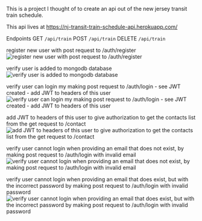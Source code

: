 This is a project I thought of to create an api out of the new jersey transit train schedule.


This api lives at https://nj-transit-train-schedule-api.herokuapp.com/

Endpoints
GET `/api/train`
POST `/api/train`
DELETE `/api/train`


register new user with post request to /auth/register
![register new user with post request to /auth/register ](https://user-images.githubusercontent.com/16051859/60389586-51376b80-9a92-11e9-9e70-a013e4bba674.png)


verify user is added to mongodb database
![verify user is added to mongodb database](https://user-images.githubusercontent.com/16051859/60389587-55638900-9a92-11e9-84ca-8de45d927fc5.png)



verify user can login my making post request to /auth/login - see JWT created - add JWT to headers of this user
![verify user can login my making post request to /auth/login - see JWT created - add JWT to headers of this user](https://user-images.githubusercontent.com/16051859/60389588-598fa680-9a92-11e9-8fd8-96a945a07f73.png)



add JWT to headers of this user to give authorization to get the contacts list from the get request to /contact
![add JWT to headers of this user to give authorization to get the contacts list from the get request to /contact](https://user-images.githubusercontent.com/16051859/60389652-8ee8c400-9a93-11e9-85b1-31d5b4df6518.png)



verify user cannot login when providing an email that does not exist, by making post request to /auth/login with invalid email
![verify user cannot login when providing an email that does not exist, by making post request to /auth/login with invalid email](https://user-images.githubusercontent.com/16051859/60389591-5d232d80-9a92-11e9-89a6-c21c2a574027.png)


verify user cannot login when providing an email that does exist, but with the incorrect password by making post request to /auth/login with invalid password
![verify user cannot login when providing an email that does exist, but with the incorrect password by making post request to /auth/login with invalid password](https://user-images.githubusercontent.com/16051859/60389593-614f4b00-9a92-11e9-866c-fd6183b9d2c2.png)

